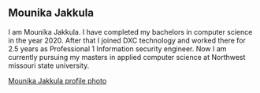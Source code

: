 ## Mounika Jakkula
I am Mounika Jakkula. I have completed my bachelors in computer science in the year 2020. After that I joined DXC technology and worked there for 2.5 years as Professional 1 Information security engineer. Now I am currently pursuing my masters in applied computer science at Northwest missouri state university.

[Mounika Jakkula profile photo](Mounika_jakkula.jpg)